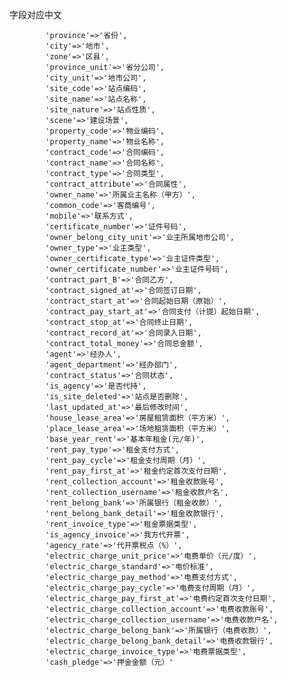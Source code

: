 字段对应中文

            'province'=>'省份',
            'city'=>'地市',
            'zone'=>'区县',
            'province_unit'=>'省分公司',
            'city_unit'=>'地市公司',
            'site_code'=>'站点编码',
            'site_name'=>'站点名称',
            'site_nature'=>'站点性质',
            'scene'=>'建设场景',
            'property_code'=>'物业编码',
            'property_name'=>'物业名称',
            'contract_code'=>'合同编码',
            'contract_name'=>'合同名称',
            'contract_type'=>'合同类型',
            'contract_attribute'=>'合同属性',
            'owner_name'=>'所属业主名称（甲方）',
            'common_code'=>'客商编号',
            'mobile'=>'联系方式',
            'certificate_number'=>'证件号码',
            'owner_belong_city_unit'=>'业主所属地市公司',
            'owner_type'=>'业主类型',
            'owner_certificate_type'=>'业主证件类型',
            'owner_certificate_number'=>'业主证件号码',
            'contract_part_B'=>'合同乙方',
            'contract_signed_at'=>'合同签订日期',
            'contract_start_at'=>'合同起始日期（原始）',
            'contract_pay_start_at'=>'合同支付（计提）起始日期',
            'contract_stop_at'=>'合同终止日期',
            'contract_record_at'=>'合同录入日期',
            'contract_total_money'=>'合同总金额',
            'agent'=>'经办人',
            'agent_department'=>'经办部门',
            'contract_status'=>'合同状态',
            'is_agency'=>'是否代持',
            'is_site_deleted'=>'站点是否删除',
            'last_updated_at'=>'最后修改时间',
            'house_lease_area'=>'房屋租赁面积（平方米）',
            'place_lease_area'=>'场地租赁面积（平方米）',
            'base_year_rent'=>'基本年租金(元/年)',
            'rent_pay_type'=>'租金支付方式',
            'rent_pay_cycle'=>'租金支付周期（月）',
            'rent_pay_first_at'=>'租金约定首次支付日期',
            'rent_collection_account'=>'租金收款账号',
            'rent_collection_username'=>'租金收款户名',
            'rent_belong_bank'=>'所属银行（租金收款）',
            'rent_belong_bank_detail'=>'租金收款银行',
            'rent_invoice_type'=>'租金票据类型',
            'is_agency_invoice'=>'我方代开票',
            'agency_rate'=>'代开票税点（%）',
            'electric_charge_unit_price'=>'电费单价（元/度）',
            'electric_charge_standard'=>'电价标准',
            'electric_charge_pay_method'=>'电费支付方式',
            'electric_charge_pay_cycle'=>'电费支付周期（月）',
            'electric_charge_pay_first_at'=>'电费约定首次支付日期',
            'electric_charge_collection_account'=>'电费收款账号',
            'electric_charge_collection_username'=>'电费收款户名',
            'electric_charge_belong_bank'=>'所属银行（电费收款）',
            'electric_charge_belong_bank_detail'=>'电费收款银行',
            'electric_charge_invoice_type'=>'电费票据类型',
            'cash_pledge'=>'押金金额（元）'